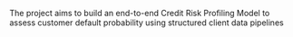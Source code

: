 The project aims to build an  end-to-end Credit Risk Profiling Model to assess customer default probability using structured client data pipelines 
